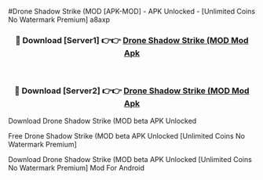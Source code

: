 #Drone Shadow Strike (MOD [APK-MOD] - APK Unlocked - [Unlimited Coins No Watermark Premium] a8axp



<div align="center">

<h3>🔴 Download [Server1] 👉👉 <a href="https://momento.my/?title=Drone_Shadow_Strike_(MOD">Drone Shadow Strike (MOD Mod Apk</a></h3><br>

<h3>🔴 Download [Server2] 👉👉 <a href="https://momento.my/?title=Drone_Shadow_Strike_(MOD">Drone Shadow Strike (MOD Mod Apk</a></h3>
</div>



Download Drone Shadow Strike (MOD beta APK Unlocked

Free Drone Shadow Strike (MOD beta APK Unlocked [Unlimited Coins No Watermark Premium]

Download Drone Shadow Strike (MOD beta APK Unlocked [Unlimited Coins No Watermark Premium] Mod For Android
